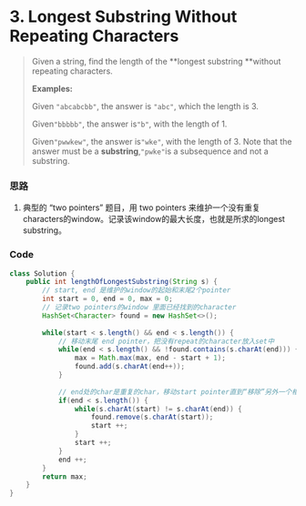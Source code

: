 # 3. Longest Substring Without Repeating Characters

> Given a string, find the length of the **longest substring **without repeating characters.
>
> **Examples:**
>
> Given `"abcabcbb"`, the answer is `"abc"`, which the length is 3.
>
> Given`"bbbbb"`, the answer is`"b"`, with the length of 1.
>
> Given`"pwwkew"`, the answer is`"wke"`, with the length of 3. Note that the answer must be a **substring**,`"pwke"`is a subsequence and not a substring.

### 思路

1. 典型的 “two pointers” 题目，用 two pointers 来维护一个没有重复 characters的window。记录该window的最大长度，也就是所求的longest substring。

### Code

```java
class Solution {
    public int lengthOfLongestSubstring(String s) {
        // start, end 是维护的window的起始和末尾2个pointer
        int start = 0, end = 0, max = 0;
        // 记录two pointers的window 里面已经找到的character
        HashSet<Character> found = new HashSet<>();
        
        while(start < s.length() && end < s.length()) {
            // 移动末尾 end pointer，把没有repeat的character放入set中
            while(end < s.length() && !found.contains(s.charAt(end))) {
                max = Math.max(max, end - start + 1);
                found.add(s.charAt(end++));
            }
            
            // end处的char是重复的char，移动start pointer直到“移除”另外一个相同的s.charAt(end)
            if(end < s.length()) {
                while(s.charAt(start) != s.charAt(end)) {
                    found.remove(s.charAt(start));
                    start ++;
                }
                start ++;
            }
            end ++;
        }
        return max;
    }
}
```



